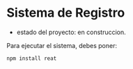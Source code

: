 <h1> Sistema de Registro</h1>

- estado del proyecto: en construccion.

Para ejecutar el sistema, debes poner:

```npm install reat```
